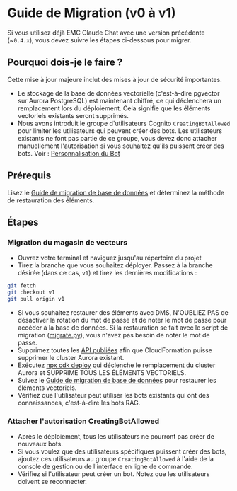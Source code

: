# Guide de Migration (v0 à v1)

Si vous utilisez déjà EMC Claude Chat avec une version précédente (~`0.4.x`), vous devez suivre les étapes ci-dessous pour migrer.

## Pourquoi dois-je le faire ?

Cette mise à jour majeure inclut des mises à jour de sécurité importantes.

- Le stockage de la base de données vectorielle (c'est-à-dire pgvector sur Aurora PostgreSQL) est maintenant chiffré, ce qui déclenchera un remplacement lors du déploiement. Cela signifie que les éléments vectoriels existants seront supprimés.
- Nous avons introduit le groupe d'utilisateurs Cognito `CreatingBotAllowed` pour limiter les utilisateurs qui peuvent créer des bots. Les utilisateurs existants ne font pas partie de ce groupe, vous devez donc attacher manuellement l'autorisation si vous souhaitez qu'ils puissent créer des bots. Voir : [Personnalisation du Bot](../../README.md#bot-personalization)

## Prérequis

Lisez le [Guide de migration de base de données](./DATABASE_MIGRATION_fr-FR.md) et déterminez la méthode de restauration des éléments.

## Étapes

### Migration du magasin de vecteurs

- Ouvrez votre terminal et naviguez jusqu'au répertoire du projet
- Tirez la branche que vous souhaitez déployer. Passez à la branche désirée (dans ce cas, `v1`) et tirez les dernières modifications :

```sh
git fetch
git checkout v1
git pull origin v1
```

- Si vous souhaitez restaurer des éléments avec DMS, N'OUBLIEZ PAS de désactiver la rotation du mot de passe et de noter le mot de passe pour accéder à la base de données. Si la restauration se fait avec le script de migration ([migrate.py](./migrate.py)), vous n'avez pas besoin de noter le mot de passe.
- Supprimez toutes les [API publiées](../PUBLISH_API_fr-FR.md) afin que CloudFormation puisse supprimer le cluster Aurora existant.
- Exécutez [npx cdk deploy](../README.md#deploy-using-cdk) qui déclenche le remplacement du cluster Aurora et SUPPRIME TOUS LES ÉLÉMENTS VECTORIELS.
- Suivez le [Guide de migration de base de données](./DATABASE_MIGRATION_fr-FR.md) pour restaurer les éléments vectoriels.
- Vérifiez que l'utilisateur peut utiliser les bots existants qui ont des connaissances, c'est-à-dire les bots RAG.

### Attacher l'autorisation CreatingBotAllowed

- Après le déploiement, tous les utilisateurs ne pourront pas créer de nouveaux bots.
- Si vous voulez que des utilisateurs spécifiques puissent créer des bots, ajoutez ces utilisateurs au groupe `CreatingBotAllowed` à l'aide de la console de gestion ou de l'interface en ligne de commande.
- Vérifiez si l'utilisateur peut créer un bot. Notez que les utilisateurs doivent se reconnecter.
